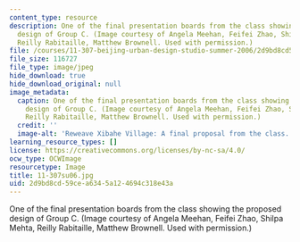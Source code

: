 ```yaml
---
content_type: resource
description: One of the final presentation boards from the class showing the proposed
  design of Group C. (Image courtesy of Angela Meehan, Feifei Zhao, Shilpa Mehta,
  Reilly Rabitaille, Matthew Brownell. Used with permission.)
file: /courses/11-307-beijing-urban-design-studio-summer-2006/2d9bd8cd59cea6345a124694c318e43a_11-307su06.jpg
file_size: 116727
file_type: image/jpeg
hide_download: true
hide_download_original: null
image_metadata:
  caption: One of the final presentation boards from the class showing the proposed
    design of Group C. (Image courtesy of Angela Meehan, Feifei Zhao, Shilpa Mehta,
    Reilly Rabitaille, Matthew Brownell. Used with permission.)
  credit: ''
  image-alt: 'Reweave Xibahe Village: A final proposal from the class.'
learning_resource_types: []
license: https://creativecommons.org/licenses/by-nc-sa/4.0/
ocw_type: OCWImage
resourcetype: Image
title: 11-307su06.jpg
uid: 2d9bd8cd-59ce-a634-5a12-4694c318e43a
---
```

One of the final presentation boards from the class showing the proposed design of Group C. (Image courtesy of Angela Meehan, Feifei Zhao, Shilpa Mehta, Reilly Rabitaille, Matthew Brownell. Used with permission.)